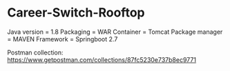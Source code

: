 # Career-Switch-Rooftop

Java version = 1.8
Packaging = WAR
Container = Tomcat
Package manager = MAVEN
Framework = Springboot 2.7

Postman collection:
https://www.getpostman.com/collections/87fc5230e737b8ec9771
